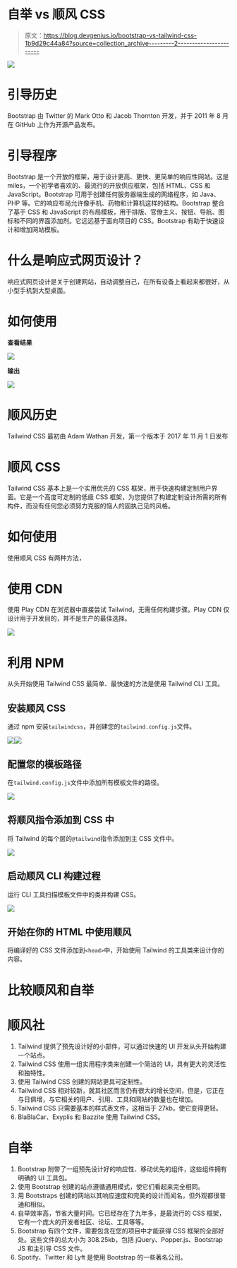 # 自举 vs 顺风 CSS

> 原文：<https://blog.devgenius.io/bootstrap-vs-tailwind-css-1b9d29c44a84?source=collection_archive---------2----------------------->

![](img/aacb0212110fb93b1b5d1124855fec00.png)

# 引导历史

Bootstrap 由 Twitter 的 Mark Otto 和 Jacob Thornton 开发，并于 2011 年 8 月在 GitHub 上作为开源产品发布。

# 引导程序

Bootstrap 是一个开放的框架，用于设计更高、更快、更简单的响应性网站。这是 miles，一个初学者喜欢的、最流行的开放供应框架，包括 HTML、CSS 和 JavaScript。Bootstrap 可用于创建任何服务器端生成的网络程序，如 Java、PHP 等。它的响应布局允许像手机、药物和计算机这样的结构。Bootstrap 整合了基于 CSS 和 JavaScript 的布局模板，用于排版、官僚主义、按钮、导航、图标和不同的界面添加剂。它远远基于面向项目的 CSS。Bootstrap 有助于快速设计和增加网站模板。

# **什么是响应式网页设计？**

响应式网页设计是关于创建网站，自动调整自己，在所有设备上看起来都很好，从小型手机到大型桌面。

# **如何使用**

<link rel="”stylesheet”" href="”https://maxcdn.bootstrapcdn.com/bootstrap/3.4.1/css/bootstrap.min.css&quot;">

**查看结果**

![](img/31cd448b16bd2b06b4de6060b504adb6.png)

**输出**

![](img/348343eaa1bfe763e170227da8f3cb77.png)

# 顺风历史

Tailwind CSS 最初由 Adam Wathan 开发，第一个版本于 2017 年 11 月 1 日发布

# 顺风 CSS

Tailwind CSS 基本上是一个实用优先的 CSS 框架，用于快速构建定制用户界面。它是一个高度可定制的低级 CSS 框架，为您提供了构建定制设计所需的所有构件，而没有任何您必须努力克服的恼人的固执己见的风格。

# **如何使用**

使用顺风 CSS 有两种方法，

# **使用 CDN**

使用 Play CDN 在浏览器中直接尝试 Tailwind，无需任何构建步骤。Play CDN 仅设计用于开发目的，并不是生产的最佳选择。

![](img/826c39e2e69eba091adfd08de4fed31f.png)

# **利用 NPM**

从头开始使用 Tailwind CSS 最简单、最快速的方法是使用 Tailwind CLI 工具。

## 安装顺风 CSS

通过 npm 安装`tailwindcss`，并创建您的`tailwind.config.js`文件。

![](img/6d7025042dbe4439c6c80b589e2d7f08.png)![](img/b28f0a3070674f143d3b1d45608f64a8.png)

## 配置您的模板路径

在`tailwind.config.js`文件中添加所有模板文件的路径。

![](img/c41fa4a6dbf7d37665755f82b74a81b8.png)

## 将顺风指令添加到 CSS 中

将 Tailwind 的每个层的`@tailwind`指令添加到主 CSS 文件中。

![](img/9821e23b81069bd606b50642125b3f36.png)

## 启动顺风 CLI 构建过程

运行 CLI 工具扫描模板文件中的类并构建 CSS。

![](img/cb22fec7ddea3b5f8c32852411cca389.png)

## 开始在你的 HTML 中使用顺风

将编译好的 CSS 文件添加到`<head>`中，开始使用 Tailwind 的工具类来设计你的内容。

# **比较顺风和自举**

# **顺风社**

1.  Tailwind 提供了预先设计好的小部件，可以通过快速的 UI 开发从头开始构建一个站点。
2.  Tailwind CSS 使用一组实用程序类来创建一个简洁的 UI，具有更大的灵活性和独特性。
3.  使用 Tailwind CSS 创建的网站更具可定制性。
4.  Tailwind CSS 相对较新，就其社区而言仍有很大的增长空间，但是，它正在与日俱增，与它相关的用户、引用、工具和网站的数量也在增加。
5.  Tailwind CSS 只需要基本的样式表文件，这相当于 27kb，使它变得更轻。
6.  BlaBlaCar、Exyplis 和 Bazzite 使用 Tailwind CSS。

# **自举**

1.  Bootstrap 附带了一组预先设计好的响应性、移动优先的组件，这些组件拥有明确的 UI 工具包。
2.  使用 Bootstrap 创建的站点遵循通用模式，使它们看起来完全相同。
3.  用 Bootstraps 创建的网站以其响应速度和完美的设计而闻名，但外观都很普通和相似。
4.  自举效率高，节省大量时间。它已经存在了九年多，是最流行的 CSS 框架，它有一个庞大的开发者社区、论坛、工具等等。
5.  Bootstrap 有四个文件，需要包含在您的项目中才能获得 CSS 框架的全部好处。这些文件的总大小为 308.25kb，包括 jQuery、Popper.js、Bootstrap JS 和主引导 CSS 文件。
6.  Spotify、Twitter 和 Lyft 是使用 Bootstrap 的一些著名公司。